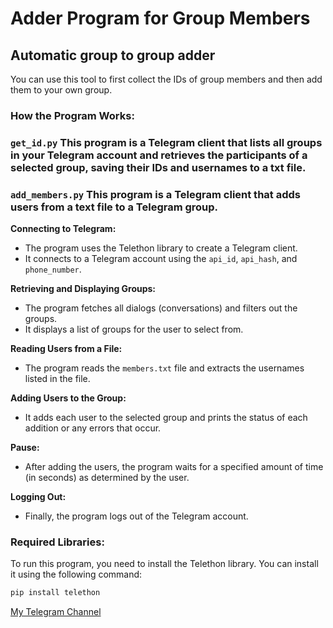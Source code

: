 <h1>Adder Program for Group Members</h1>
<h2>Automatic group to group adder</h2>
<p>You can use this tool to first collect the IDs of group members and then add them to your own group.</p>
<h3>

### How the Program Works:
### `get_id.py` This program is a Telegram client that lists all groups in your Telegram account and retrieves the participants of a selected group, saving their IDs and usernames to a txt file.
### `add_members.py` This program is a Telegram client that adds users from a text file to a Telegram group.

**Connecting to Telegram:**

- The program uses the Telethon library to create a Telegram client.
- It connects to a Telegram account using the `api_id`, `api_hash`, and `phone_number`.

**Retrieving and Displaying Groups:**

- The program fetches all dialogs (conversations) and filters out the groups.
- It displays a list of groups for the user to select from.

**Reading Users from a File:**

- The program reads the `members.txt` file and extracts the usernames listed in the file.

**Adding Users to the Group:**

- It adds each user to the selected group and prints the status of each addition or any errors that occur.

**Pause:**

- After adding the users, the program waits for a specified amount of time (in seconds) as determined by the user.

**Logging Out:**

- Finally, the program logs out of the Telegram account.

### Required Libraries:

To run this program, you need to install the Telethon library. You can install it using the following command:

```bash
pip install telethon
```
</h3>
<a href="https://t.me/freedomensan">My Telegram Channel</a>

